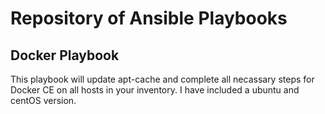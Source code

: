 # Repository of Ansible Playbooks

## Docker Playbook
This playbook will update apt-cache and complete all necassary steps for Docker CE 
on all hosts in your inventory. I have included a ubuntu and centOS version. 
